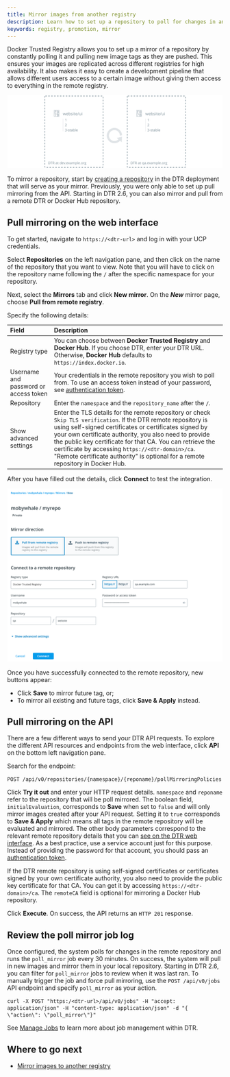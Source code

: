 ```yaml
---
title: Mirror images from another registry
description: Learn how to set up a repository to poll for changes in another registry and automatically pull new images from it.
keywords: registry, promotion, mirror
---
```


Docker Trusted Registry allows you to set up a mirror of a repository by
constantly polling it and pulling new image tags as they are pushed. This ensures your images are replicated across different registries for high availability. It also makes it easy to create a development pipeline that allows different
users access to a certain image without giving them access to everything in the remote registry.

![pull mirror](../../images/pull-mirror-1.svg)

To mirror a repository, start by [creating a repository](../manage-images/index.md)
in the DTR deployment that will serve as your mirror. Previously, you were only able to set up pull mirroring from the API. Starting in DTR 2.6, you can also mirror and pull from a remote DTR or Docker Hub repository.

## Pull mirroring on the web interface

To get started, navigate to `https://<dtr-url>` and log in with your UCP credentials.

Select **Repositories** on the left navigation pane, and then click on the name of the repository that you want to view. Note that you will have to click on the repository name following the `/` after the specific namespace for your repository.

Next, select the **Mirrors** tab and click **New mirror**. On the ***New*** mirror page, choose **Pull from remote registry**.

Specify the following details:

| Field                | Description                                   |
|:---------------------|:----------------------------------------------|
| Registry type  | You can choose between **Docker Trusted Registry** and **Docker Hub**. If you choose DTR, enter your DTR URL. Otherwise, **Docker Hub** defaults to `https://index.docker.io`.|
| Username and password or access token | Your credentials in the remote repository you wish to poll from. To use an access token instead of your password, see [authentication token](../access-tokens.md). |
| Repository | Enter the `namespace` and the `repository_name` after the `/`.|
| Show advanced settings | Enter the TLS details for the remote repository or check `Skip TLS verification`. If the DTR remote repository is using self-signed certificates or certificates signed by your own certificate authority, you also need to provide the public key certificate for that CA. You can retrieve the certificate by accessing `https://<dtr-domain>/ca`. "Remote certificate authority" is optional for a remote repository in Docker Hub. |

After you have filled out the details, click **Connect** to test the integration.

  ![Setting up a pull mirroring policy](../../images/pull-mirror-2.7.png)

Once you have successfully connected to the remote repository, new buttons appear:
  * Click **Save** to mirror future tag, or;
  * To mirror all existing and future tags, click **Save & Apply** instead.

## Pull mirroring on the API

There are a few different ways to send your DTR API requests. To explore the different API resources and endpoints from the web interface, click **API** on the bottom left navigation pane.

Search for the endpoint:

```
POST /api/v0/repositories/{namespace}/{reponame}/pollMirroringPolicies
```

Click **Try it out** and enter your HTTP request details. `namespace` and `reponame` refer
to the repository that will be poll mirrored. The boolean field, `initialEvaluation`, corresponds to **Save** when set to `false` and will only mirror images created after your API request. Setting it to `true` corresponds to **Save & Apply** which means all tags in the remote repository will be evaluated and mirrored. The other body parameters correspond to the relevant remote repository details that you can [see on the DTR web interface](#pull-mirroring-on-the-web-interface). As a best practice, use a service account just for this purpose. Instead of providing the password for that account, you should pass an
[authentication token](../access-tokens.md).

If the DTR remote repository is using self-signed certificates or
certificates signed by your own certificate authority, you also need to provide
the public key certificate for that CA.
You can get it by accessing `https://<dtr-domain>/ca`. The `remoteCA` field is optional for mirroring a Docker Hub repository.

Click **Execute**. On success, the API returns an `HTTP 201` response.

## Review the poll mirror job log

Once configured, the system polls for changes in the remote repository and runs the `poll_mirror` job every 30 minutes. On success, the system will pull in new images and mirror them in your local repository. Starting in DTR 2.6, you can filter for `poll_mirror` jobs to review when it was last ran. To manually trigger the job and force pull mirroring, use the `POST /api/v0/jobs` API endpoint and specify `poll_mirror` as your action.

```
curl -X POST "https:/<dtr-url>/api/v0/jobs" -H "accept: application/json" -H "content-type: application/json" -d "{ \"action\": \"poll_mirror\"}"
```

See [Manage Jobs](../../admin/manage-jobs/job-queue/) to learn more about job management within DTR.


## Where to go next

* [Mirror images to another registry](push-mirror.md)

